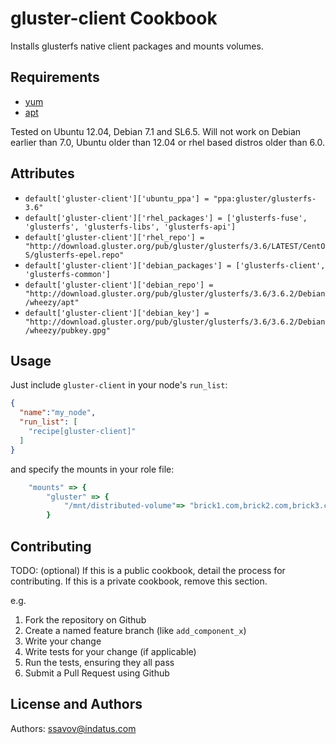 gluster-client Cookbook
=======================
Installs glusterfs native client packages and mounts volumes.

Requirements
------------
* [yum](https://supermarket.chef.io/cookbooks/yum)
* [apt](https://supermarket.chef.io/cookbooks/apt)

Tested on Ubuntu 12.04, Debian 7.1 and SL6.5. Will not work on Debian earlier than 7.0, Ubuntu older than 12.04 or rhel based distros older than 6.0.

Attributes
----------
* `default['gluster-client']['ubuntu_ppa'] = "ppa:gluster/glusterfs-3.6"`
* `default['gluster-client']['rhel_packages'] = ['glusterfs-fuse', 'glusterfs', 'glusterfs-libs', 'glusterfs-api']`
* `default['gluster-client']['rhel_repo'] = "http://download.gluster.org/pub/gluster/glusterfs/3.6/LATEST/CentOS/glusterfs-epel.repo"`
* `default['gluster-client']['debian_packages'] = ['glusterfs-client', 'glusterfs-common']`
* `default['gluster-client']['debian_repo'] = "http://download.gluster.org/pub/gluster/glusterfs/3.6/3.6.2/Debian/wheezy/apt"`
* `default['gluster-client']['debian_key'] = "http://download.gluster.org/pub/gluster/glusterfs/3.6/3.6.2/Debian/wheezy/pubkey.gpg"`

Usage
-----
Just include `gluster-client` in your node's `run_list`:

```json
{
  "name":"my_node",
  "run_list": [
    "recipe[gluster-client]"
  ]
}
```

and specify the mounts in your role file:

```ruby
    "mounts" => {
        "gluster" => {
            "/mnt/distributed-volume"=> "brick1.com,brick2.com,brick3.com,brick4.com:/volume-name"
        }
```

Contributing
------------
TODO: (optional) If this is a public cookbook, detail the process for contributing. If this is a private cookbook, remove this section.

e.g.
1. Fork the repository on Github
2. Create a named feature branch (like `add_component_x`)
3. Write your change
4. Write tests for your change (if applicable)
5. Run the tests, ensuring they all pass
6. Submit a Pull Request using Github

License and Authors
-------------------
Authors: ssavov@indatus.com
